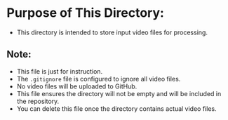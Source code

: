 # Purpose of This Directory:

- This directory is intended to store input video files for processing.

## Note:

- This file is just for instruction.
- The `.gitignore` file is configured to ignore all video files.
- No video files will be uploaded to GitHub.
- This file ensures the directory will not be empty and will be included in the repository.
- You can delete this file once the directory contains actual video files.
